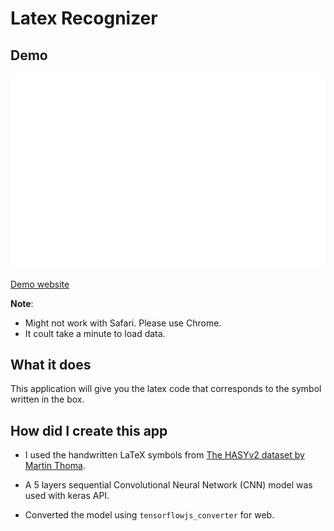# Latex Recognizer

## Demo

![](latex_CNN.gif)


<a href="https://yutsu.github.io/latex_recognizer/" target="_blank">Demo website</a>

**Note**:

* Might not work with Safari. Please use Chrome.
* It coult take a minute to load data.

## What it does
This application will give you the latex code that corresponds to the symbol written in the box.

## How did I create this app

* I used the handwritten LaTeX symbols from <a href="https://arxiv.org/abs/1701.08380">The HASYv2 dataset
 by Martin Thoma</a>.

* A 5 layers sequential Convolutional Neural Network (CNN) model was used with keras API.

* Converted the model using <code>tensorflowjs_converter</code> for web.
